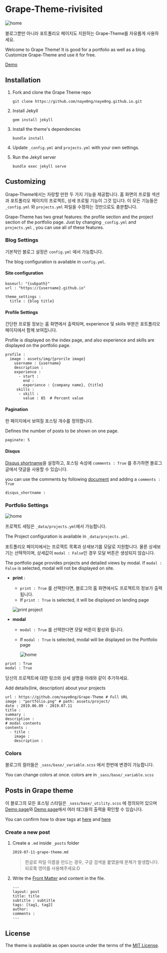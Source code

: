 # Grape-Theme-rivisited

![home](./assets/img/home.png)

블로그뿐만 아니라 포트폴리오 페이지도 지원하는 Grape-Theme를 자유롭게 사용하세요.

Welcome to Grape Theme!  It is good for a portfolio as well as a blog.
<br>
Customize Grape-Theme and use it for free.

[Demo](https://grape-theme.netlify.com)



## Installation

1. Fork and clone the Grape Theme repo

   ```
   git clone https://github.com/naye0ng/naye0ng.github.io.git
   ```

2. Install Jekyll 

   ```
   gem install jekyll
   ```

3. Install the theme's dependencies

   ```
   bundle install
   ```

4. Update `_config.yml` and `projects.yml` with your own settings.

5. Run the Jekyll server

   ```
   bundle exec jekyll serve
   ```

   

## Customizing

Grape-Theme에서는 자랑할 만한 두 가지 기능을 제공합니다. 홈 화면의 프로필 섹션과 포트폴리오 페이지의 프로젝트, 상세 프로필 기능이 그것 입니다. 이 모든 기능들은  `_config.yml` 와 `projects.yml` 파일을 수정하는 것만으로도 충분합니다.

Grape-Theme has two great features: the profile section and the project section of the portfolio page. Just by changing  `_config.yml` and `projects.yml` , you can use all of these features.



### Blog Settings

기본적인 블로그 설정은 `config.yml` 에서 가능합니다.

The blog configuration is available in `config.yml`.

#### Site configuration

```
baseurl: "{subpath}"
url : "https://{username}.github.io"

theme_settings :
  title : {blog title}
```



#### Profile Settings

간단한 프로필 정보는 홈 화면에서 출력되며, experience 및 skills 부분은 포트폴리오 페이지에서 함께 보여집니다.

Profile is displayed on the index page, and also experience and skills are displayed on the portfolio page.

```
profile :
  image : assets/img/{prorile image}
    username : {username}
    description : 
    experience :
      - start :
        end : 
        experience : {company name}, {title}
     skills : 
      - skill : 
        value : 85  # Percent value
```



#### Pagination

한 페이지에서 보여질 포스팅 개수를 정의합니다.

Defines the number of posts to be shown on one page.

```
paginate: 5
```



#### Disqus

[Disqus shortname](https://help.disqus.com/en/articles/1717111-what-s-a-shortname)을 설정하고, 포스팅 속성에 `comments : True` 를 추가하면 블로그 글에서 댓글을 사용할 수 있습니다.

you can use the comments by following [document](https://help.disqus.com/en/articles/1717111-what-s-a-shortname) and adding a `comments : True` 

``` 
disqus_shortname :
```



### Portfolio Settings

![home](./assets/img/portfolio.png)

프로젝트 세팅은 `_data/projects.yml`에서 가능합니다.

The Project configuration is available in `_data/projects.yml`.

포트폴리오 페이지에서는 프로젝트 목록과 상세보기를 모달로 지원합니다. 물론 상세보기는 선택적이며, 상세값이 `modal : False`인 경우 모달 버튼은 생성되지 않습니다.

The portfolio page provides projects and detailed views by modal.   If `modal : False` is selected, modal will not be displayed on site. 

- **print** : 
  
  -  `print : True` 를 선택한다면, 블로그의 홈 화면에서도 프로젝트의 정보가 출력됩니다.
  - If `print : True` is selected, it will be displayed on landing page
  
   ![print project](./assets/img/print-project.png)
  
- **modal** 
  - `modal : True` 를 선택한다면 모달 버튼이 활성와 됩니다.
  
  - If `modal : True` is selected, modal will be displayed on the Portfolio page
  
    ![home](./assets/img/modal.png)

```
print : True
modal : True  
```
당신의 프로젝트에 대한 링크와 상세 설명을 아래와 같이 추가하세요.

Add details(link, description) about your projects

```
url : https://github.com/naye0ng/Grape-Theme # Full URL
image : "portfolio.png" # path: assets/project/
date : 2019.06.09 - 2019.07.11
title : 
summary : 
description :  
# modal contents
contents :
  - title :
    image :      	    
    description : 
```



### Colors

블로그의 컬러들은 `_sass/base/_variable.scss` 에서 한번에 변경이 가능합니다.

You can change colors at once. colors are in `_sass/base/_variable.scss`



## Posts in Grape theme

이 블로그의 모든 포스팅 스타일은  `_sass/base/_utility.scss` 에 정의되어 있으며 [Demo page](https://grape-theme.netlify.com/2019/06/08/markdown-and-html.html)와 [Demo page](https://grape-theme.netlify.com/2019/06/09/grape-theme-style.html)에서 여러 태그들의 출력을 확인할 수 있습니다.

You can confirm how to draw tags at [here](https://grape-theme.netlify.com/2019/06/08/markdown-and-html.html) and [here](https://grape-theme.netlify.com/2019/06/09/grape-theme-style.html)

### Create a new post

1. Create a `.md` inside `_posts` folder

   ```
   2019-07-11-grape-theme.md
   ```
   > 한글로 파일 이름을 만드는 경우, 구글 검색을 붙였을때 문제가 발생합니다. 되로록 영어를 사용해주세요:D
2. Write the [Front Matter](https://jekyllrb.com/docs/front-matter/) and content in the file.

   ```
   ---
   layout: post
   title: title
   subtitle : subtitle
   tags: [tag1, tag2]
   author: 
   comments : 
   ---
   ```



## License

The theme is available as open source under the terms of the [MIT License](https://opensource.org/licenses/MIT).

